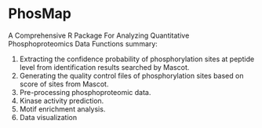 # PhosMap
A Comprehensive R Package For Analyzing Quantitative Phosphoproteomics Data
Functions summary:
1. Extracting the confidence probability of phosphorylation sites at peptide level from identification results searched by Mascot.
2. Generating the quality control files of phosphorylation sites based on score of sites from Mascot.
3. Pre-processing phosphoproteomic data.
4. Kinase activity prediction.
5. Motif enrichment analysis.
6. Data visualization
